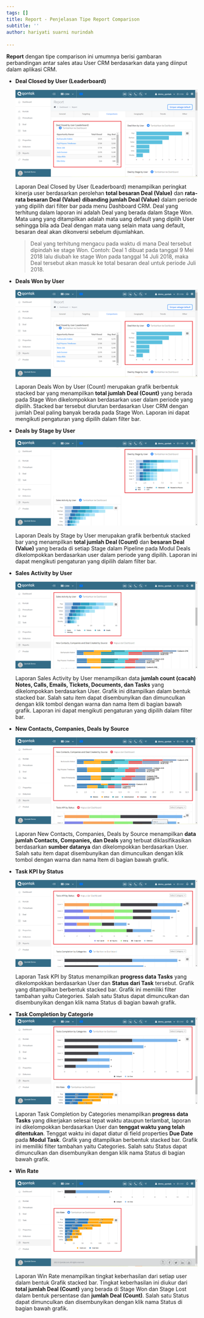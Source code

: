 ```yaml
---
tags: []
title: Report - Penjelasan Tipe Report Comparison
subtitle: ''
author: hariyati suarni nurindah

---
```

**Report** dengan tipe comparison ini umumnya berisi gambaran perbandingan antar sales atau User CRM berdasarkan data yang diinput dalam aplikasi CRM.

* **Deal Closed by User (Leaderboard)**

  ![](/uploads/report-com.PNG)

  Laporan Deal Closed by User (Leaderboard) menampilkan peringkat kinerja user berdasarkan perolehan **total besaran Deal (Value)** dan **rata-rata besaran Deal (Value)** **dibanding jumlah Deal (Value)** dalam periode yang dipilih dari filter bar pada menu Dashboard CRM. Deal yang terhitung dalam laporan ini adalah Deal yang berada dalam Stage Won. Mata uang yang ditampilkan adalah mata uang default yang dipilih User sehingga bila ada Deal dengan mata uang selain mata uang default, besaran deal akan dikonversi sebelum dijumlahkan.

  > Deal yang terhitung mengacu pada waktu di mana Deal tersebut dipindah ke stage Won. Contoh: Deal 1 dibuat pada tanggal 9 Mei 2018 lalu diubah ke stage Won pada tanggal 14 Juli 2018, maka Deal tersebut akan masuk ke total besaran deal untuk periode Juli 2018.
* **Deals Won by User**

  ![](/uploads/report-com1.PNG)

  Laporan Deals Won by User (Count) merupakan grafik berbentuk stacked bar yang menampilkan **total jumlah Deal (Count)** yang berada pada Stage Won dikelompokkan berdasarkan user dalam periode yang dipilih. Stacked bar tersebut diurutan berdasarkan User CRM dengan jumlah Deal paling banyak berada pada Stage Won. Laporan ini dapat mengikuti pengaturan yang dipilih dalam filter bar.
* **Deals by Stage by User**

  ![](/uploads/report-com2.PNG)

  Laporan Deals by Stage by User merupakan grafik berbentuk stacked bar yang menampilkan **total jumlah Deal (Count)** dan **besaran Deal (Value)** yang berada di setiap Stage dalam Pipeline pada Modul Deals dikelompokkan berdasarkan user dalam periode yang dipilih. Laporan ini dapat mengikuti pengaturan yang dipilih dalam filter bar.
* **Sales Activity by User**

  ![](/uploads/report-com3.PNG)

  Laporan Sales Activity by User menampilkan data **jumlah count (cacah) Notes, Calls, Emails, Tickets, Documents, dan Tasks** yang dikelompokkan berdasarkan User. Grafik ini ditampilkan dalam bentuk stacked bar. Salah satu item dapat disembunyikan dan dimunculkan dengan klik tombol dengan warna dan nama Item di bagian bawah grafik. Laporan ini dapat mengikuti pengaturan yang dipilih dalam filter bar.
* **New Contacts, Companies, Deals by Source**

  ![](/uploads/report-com4.PNG)

  Laporan New Contacts, Companies, Deals by Source menampilkan **data jumlah Contacts, Companies, dan Deals** yang terbuat diklasifikasikan berdasarkan **sumber datanya** dan dikelompokkan berdasarkan User. Salah satu item dapat disembunyikan dan dimunculkan dengan klik tombol dengan warna dan nama Item di bagian bawah grafik.
* **Task KPI by Status**

  ![](/uploads/report-com5.PNG)

  Laporan Task KPI by Status menampilkan **progress data Tasks** yang dikelompokkan berdasarkan User dan **Status dari Task** tersebut. Grafik yang ditampilkan berbentuk stacked bar. Grafik ini memiliki filter tambahan yaitu Categories. Salah satu Status dapat dimunculkan dan disembunyikan dengan klik nama Status di bagian bawah grafik.
* **Task Completion by Categorie**![](/uploads/report-com6.PNG)

  Laporan Task Completion by Categories menampilkan **progress data Tasks** yang dikerjakan selesai tepat waktu ataupun terlambat, laporan ini dikelompokkan berdasarkan User dan **tenggat waktu yang telah ditentukan**. Tenggat waktu ini dapat diatur di field properties **Due Date** pada **Modul Task**. Grafik yang ditampilkan berbentuk stacked bar. Grafik ini memiliki filter tambahan yaitu Categories. Salah satu Status dapat dimunculkan dan disembunyikan dengan klik nama Status di bagian bawah grafik.
* **Win Rate**

  ![](/uploads/report-com7.PNG)

  Laporan Win Rate menampilkan tingkat keberhasilan dari setiap user dalam bentuk Grafik stacked bar. Tingkat keberhasilan ini diukur dari **total jumlah Deal (Count)** yang berada di Stage Won dan Stage Lost dalam bentuk persentase dan **jumlah Deal (Count)**. Salah satu Status dapat dimunculkan dan disembunyikan dengan klik nama Status di bagian bawah grafik.